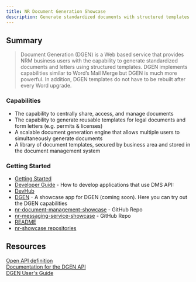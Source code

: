 ```yaml
---
title: NR Document Generation Showcase
description: Generate standardized documents with structured templates.
---
```


## Summary

> Document Generation (DGEN) is a Web based service that provides NRM business users with the capability to generate standardized documents and letters using structured templates. DGEN implements capabilities similar to Word’s Mail Merge but DGEN is much more powerful. In addition, DGEN templates do not have to be rebuilt after every Word upgrade.   

### Capabilities  

- The capability to centrally share, access, and manage documents
- The capability to generate reusable templates for legal documents and form letters (e.g. permits & licenses)  
- A scalable document generation engine that allows multiple users to simultaneously generate documents  
- A library of document templates, secured by business area and stored in the document management system

### Getting Started

- [Getting Started](https://github.com/bcgov/nr-get-token/wiki/Getting-Started)
- [Developer Guide](./developer-guide.md) - How to develop applications that use DMS API:    
- [DevHub](https://developer.gov.bc.ca)  
- [DGEN](https://dgen.pathfinder.gov.bc.ca) - A showcase app for DGEN (coming soon). Here you can try out the DGEN capabilities   
- [nr-document-management-showcase](https://bcgov.github.io/nr-document-management-showcase) - GitHub Repo  
- [nr-messaging-service-showcase](https://bcgov.github.io/nr-messaging-service-showcase) - GitHub Repo  
- [README](../readme.md)
- [nr-showcase repositories](https://github.com/bcgov/?=nr-showcase)  

## Resources

[Open API definition](https://apistore.nrs.gov.bc.ca/store/apis/info?provider=admin&version=v1&name=dgen-api)  
[Documentation for the DGEN API](https://apps.nrs.gov.bc.ca/int/confluence/display/DO/dgen-api)  
[DGEN User's Guide](https://apps.nrs.gov.bc.ca/int/confluence/pages/viewpage.action?pageId=27066822)  
